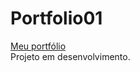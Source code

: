 # Portfolio01
[Meu portfólio](https://gustavosilvaz.github.io/Portfolio01/)<br>
Projeto em desenvolvimento.
